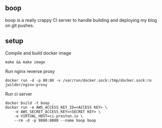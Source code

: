 boop
---

boop is a really crappy CI server to handle building and deploying my blog on git pushes.

## setup

Compile and build docker image

```
make && make image
```

Run nginx reverse proxy

```
docker run -d -p 80:80 -v /var/run/docker.sock:/tmp/docker.sock:ro jwilder/nginx-proxy
```

Run ci server

```
docker build -t boop .
docker run -e AWS_ACCESS_KEY_ID=<ACCESS KEY> \
	-e AWS_SECRET_ACCESS_KEY=<SECRET KEY> \
	-e VIRTUAL_HOST=ci.preston.io \
	--rm -d -p 8080:8080 --name boop boop
```
